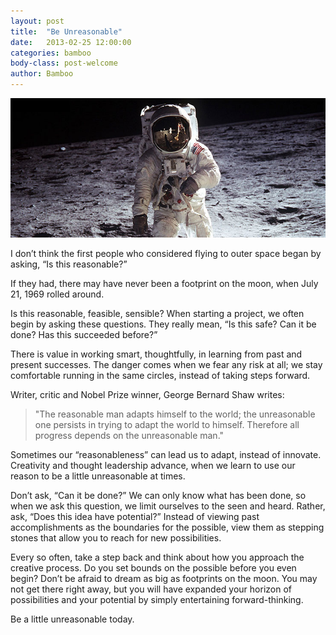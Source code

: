 ```yaml
---
layout: post
title:  "Be Unreasonable"
date:   2013-02-25 12:00:00
categories: bamboo
body-class: post-welcome
author: Bamboo
---
```


![Be Unreasonable](/images/posts/be-unreasonable.jpg)

I don’t think the first people who considered flying to outer space began by asking, “Is this reasonable?”

If they had, there may have never been a footprint on the moon, when July 21, 1969 rolled around.

Is this reasonable, feasible, sensible? When starting a project, we often begin by asking these questions. They really mean, “Is this safe? Can it be done? Has this succeeded before?”

There is value in working smart, thoughtfully, in learning from past and present successes. The danger comes when we fear any risk at all; we stay comfortable running in the same circles, instead of taking steps forward.

Writer, critic and Nobel Prize winner, George Bernard Shaw writes:

> "The reasonable man adapts himself to the world; the unreasonable one persists in trying to adapt the world to himself. Therefore all progress depends on the unreasonable man." 

Sometimes our “reasonableness” can lead us to adapt, instead of innovate. Creativity and thought leadership advance, when we learn to use our reason to be a little unreasonable at times.

Don’t ask, “Can it be done?” We can only know what has been done, so when we ask this question, we limit ourselves to the seen and heard. Rather, ask, “Does this idea have potential?” Instead of viewing past accomplishments as the boundaries for the possible, view them as stepping stones that allow you to reach for new possibilities.

Every so often, take a step back and think about how you approach the creative process. Do you set bounds on the possible before you even begin? Don’t be afraid to dream as big as footprints on the moon. You may not get there right away, but you will have expanded your horizon of possibilities and your potential by simply entertaining forward-thinking.

Be a little unreasonable today.